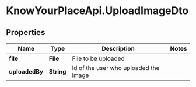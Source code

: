 # KnowYourPlaceApi.UploadImageDto

## Properties
Name | Type | Description | Notes
------------ | ------------- | ------------- | -------------
**file** | **File** | File to be uploaded | 
**uploadedBy** | **String** | Id of the user who uploaded the image | 
